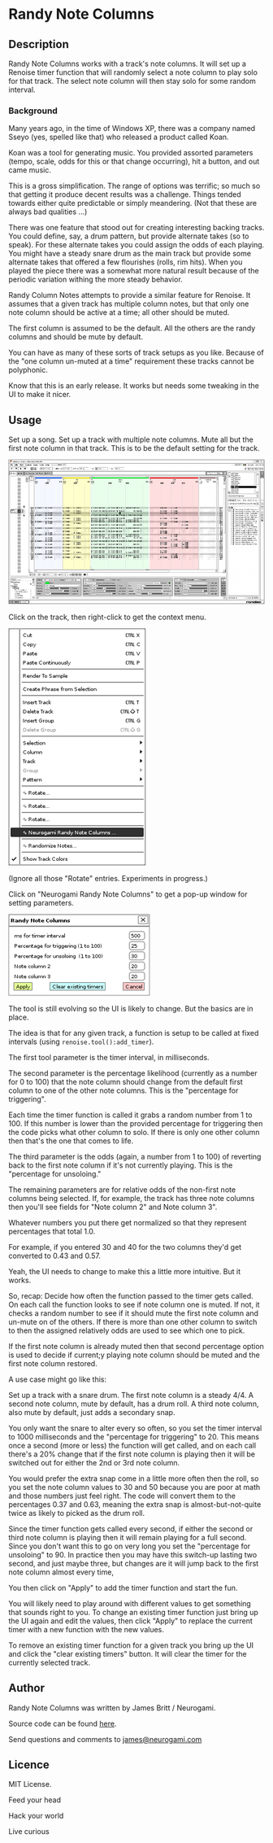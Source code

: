 # Randy Note Columns

## Description

Randy Note Columns works with a track's note columns.  It will set up a Renoise timer function that will randomly select a note column to play solo for that track.  The select note column will then stay solo for some random interval.


### Background 

Many years ago, in the time of Windows XP, there was a company named Sseyo (yes, spelled like that) who released a product called Koan.

Koan was a tool for generating music.  You provided assorted parameters (tempo, scale, odds for this or that change occurring), hit a button, and out came music.

This is a gross simplification.  The range of options was terrific; so much so that getting it produce decent results was a challenge.  Things tended towards either quite predictable or simply meandering.  (Not that these are always bad qualities ...)

There was one  feature that stood out for creating interesting backing tracks.  You could define, say, a drum pattern, but provide alternate takes (so to speak).  For these alternate takes you could assign the odds of each playing.  You might have a steady snare drum as the main track but provide some alternate takes that offered a few flourishes (rolls, rim hits).  When you played the piece there was a somewhat more natural result because of the periodic variation withing the more steady behavior.

Randy Column Notes attempts to provide a similar feature for Renoise.  It assumes that a given track has multiple column notes, but that only one note column should be active at a time; all other should be muted.  

The first column is assumed to be the default.  All the others are the randy columns and should be mute by default.

You can have as many of these sorts of track setups as you like.  Because of the "one column un-muted at a time" requirement these tracks cannot be polyphonic. 

Know that this is an early release. It works but needs some tweaking in the UI to make it nicer.


## Usage

Set up a song.  Set up a track with multiple note columns.  Mute all but the first note column in that track. This is to be the default setting for the track.

![Example song](../../images/ng-rnc001_med.png "Example song with multi-column tracks")

Click on the track, then right-click to get the context menu.  

![Track menu](../../images/ng-rnc002.png "Track menu")

(Ignore all those "Rotate" entries. Experiments in progress.)

Click on "Neurogami Randy Note Columns" to get a pop-up window for setting parameters.

![Track menu](../../images/ng-rnc003.png "Randy Column Notes!")

The tool is still evolving so the UI is likely to change.  But the basics are in place.

The idea is that for any given track, a function is setup to be called at fixed intervals (using `renoise.tool():add_timer`).

The first tool parameter is the timer interval, in milliseconds.  

The second parameter is the percentage likelihood (currently as a number for 0 to 100) that the note column should change from the default first column to one of the other note columns. This is the "percentage for triggering".

Each time the timer function is called it grabs a random number from 1 to 100. If this number is lower than the provided percentage for triggering then the code picks what other column to solo.  If there is only one other column then that's the one that comes to life.

The third parameter is the odds (again, a number from 1 to 100) of reverting back to the first note column if it's not currently playing. This is the "percentage for unsoloing."

The remaining  parameters are for relative odds of the non-first note columns being selected.  If, for example, the track has three note columns then you'll see fields for "Note column 2" and Note column 3".

Whatever numbers you put there get normalized so that they represent percentages that total 1.0. 

For example, if you entered 30 and 40 for the two columns they'd get converted to 0.43 and 0.57.

Yeah, the UI needs to change to make this a little more intuitive.  But it works.

So, recap: Decide how often the function passed to the timer gets called.  On each call the function looks to see if note column one is muted. If not, it checks a random number to see if it should mute the first note column and un-mute on of the others. If there is more than one other column to switch to then the assigned relatively odds are used to see which one to pick.

If the first note column is already muted then that second percentage option is used to decide if current;y playing note column should be muted and the first note column restored.
 
A use case might go like this:

Set up a track with a snare drum. The first note column is a steady 4/4.  A second note column, mute by default, has a drum roll. A third note column, also mute by default, just adds a secondary snap.

You only want the snare to alter every so often, so you set the timer interval to 1000 milliseconds and the "percentage for triggering" to 20.   This means once a second (more or less) the function will get called, and on each call there's a 20% change that if the first note column is playing then it will be switched out for either the 2nd or 3rd note column.

You would prefer the extra snap come in a little more often then the roll, so you set the note column values to 30 and 50 because you are poor at math and those numbers just feel right.  The code will convert them to the percentages 0.37 and 0.63, meaning the extra snap is almost-but-not-quite twice as likely to picked as the drum roll.

Since the timer function gets called every second, if either the second or third note column is playing then it will remain playing for a full second. Since you don't want this to go on very long you set the "percentage for unsoloing" to 90.  In practice then you may have this switch-up lasting two second, and just maybe three, but changes are it will jump back to the first note column almost every time,

You then click on "Apply" to add the timer function and start the fun.

You will likely need to play around with different values to get something that sounds right to you. To change an existing timer function just bring up the UI again and edit the values, then click "Apply" to replace the current timer with a new function with the new values.

To remove an existing timer function for a given track you bring up the UI and click the "clear existing timers" button. It will clear the timer for the currently selected track.

## Author

Randy Note Columns was written by James Britt / Neurogami.

Source code can be found [here](https://github.com/Neurogami/renoise-ng/tree/master/lua/com.neurogami.RandyNoteColumns.xrnx).

Send questions and comments to james@neurogami.com

## Licence

MIT License.


Feed your head

Hack your world

Live curious



